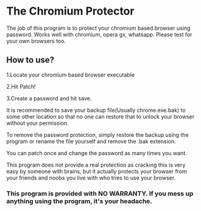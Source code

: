 # The Chromium Protector
The job of this program is to protect your chromium based browser using password.
Works well with chromium, opera gx, whatsapp. Please test for your own browsers too.

## How to use?
1.Locate your chromium based browser executable

2.Hit Patch!

3.Create a password and hit save.

It is recommended to save your backup file(Usually chrome.exe.bak) to some other location so that no one can restore that to unlock your browser without your permission. 

To remove the password protection, simply restore the backup using the program or rename the file yourself and remove the .bak extension.

You can patch once and change the password as many times you want.

This program does not provide a real protection as cracking this is very easy by someone with brains, but it actually protects your browser from your friends and noobs you live with who tries to use your browser.

### This program is provided with NO WARRANTY. If you mess up anything using the program, it's your headache.

